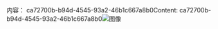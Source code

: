 <span data-ttu-id="874ce-101">内容： ca72700b-b94d-4545-93a2-46b1c667a8b0</span><span class="sxs-lookup"><span data-stu-id="874ce-101">Content: ca72700b-b94d-4545-93a2-46b1c667a8b0</span></span>![图像](d2561efc-6c56-4635-8401-8ae176599e18.png)
